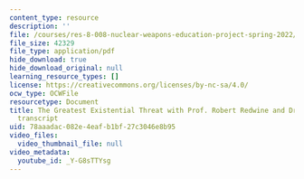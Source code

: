 ```yaml
---
content_type: resource
description: ''
file: /courses/res-8-008-nuclear-weapons-education-project-spring-2022/_Y-G8sTTYsg_transcript.pdf
file_size: 42329
file_type: application/pdf
hide_download: true
hide_download_original: null
learning_resource_types: []
license: https://creativecommons.org/licenses/by-nc-sa/4.0/
ocw_type: OCWFile
resourcetype: Document
title: The Greatest Existential Threat with Prof. Robert Redwine and Dr. Jim Walsh
  transcript
uid: 78aaadac-082e-4eaf-b1bf-27c3046e8b95
video_files:
  video_thumbnail_file: null
video_metadata:
  youtube_id: _Y-G8sTTYsg
---
```

